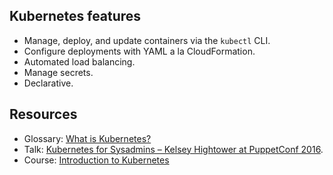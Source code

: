 ## Kubernetes features

- Manage, deploy, and update containers via the `kubectl` CLI.
- Configure deployments with YAML a la CloudFormation.
- Automated load balancing.
- Manage secrets.
- Declarative.

## Resources

- Glossary: [What is Kubernetes?](https://www.vmware.com/topics/glossary/content/kubernetes)
- Talk: [Kubernetes for Sysadmins – Kelsey Hightower at PuppetConf 2016](https://www.youtube.com/watch?v=HlAXp0-M6SY).
- Course: [Introduction to Kubernetes](https://courses.edx.org/courses/course-v1:LinuxFoundationX+LFS158x+2T2019/course/)
